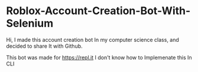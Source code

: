 # Roblox-Account-Creation-Bot-With-Selenium
Hi, I made this account creation bot In my computer science class, and decided to share It with Github.

This bot was made for https://repl.it I don't know how to Implemenate this In CLI
